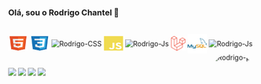 ### Olá, sou o Rodrigo Chantel 👋

<div style="display: inline_block"><br>
  <img align="center" alt="Rodrigo-HTML" height="30" width="40" src="https://raw.githubusercontent.com/devicons/devicon/master/icons/html5/html5-original.svg">
  <img align="center" alt="Rodrigo-CSS" height="30" width="40" src="https://raw.githubusercontent.com/devicons/devicon/master/icons/css3/css3-original.svg">
  <img align="center" alt="Rodrigo-CSS" height="35" width="40" src="https://cdn.jsdelivr.net/gh/devicons/devicon/icons/bootstrap/bootstrap-original.svg">
  <img align="center" alt="Rodrigo-Js" height="30" width="40" src="https://raw.githubusercontent.com/devicons/devicon/master/icons/javascript/javascript-plain.svg">
  <img align="center" alt="Rodrigo-Js" width="40" src="https://cdn.jsdelivr.net/gh/devicons/devicon/icons/php/php-original.svg">
  <img align="center" alt="Rodrigo-Js" width="30" src="https://github.com/devicons/devicon/blob/master/icons/laravel/laravel-original.svg">
  <img align="center" alt="Rodrigo-Js" width="40" src="https://github.com/devicons/devicon/blob/master/icons/mysql/mysql-original-wordmark.svg">
  <img align="center" alt="Rodrigo-Js" width="40" src="https://www.svgrepo.com/show/303229/microsoft-sql-server-logo.svg">

 
  <img align="right" alt="Rodrigo-pic" height="150" style="border-radius:50px;" src="https://i.imgur.com/lcBy6r3.png">
</div>
  
  ##
  
  <div> 
  <a href="https://www.instagram.com/rodrigo.chantel/" target="_blank"><img src="https://img.shields.io/badge/-Instagram-%23E4405F?style=for-the-badge&logo=instagram&logoColor=white" target="_blank"></a>
  <a href="http://wa.me/5579999345626/" target="_blank"><img src="https://img.shields.io/badge/WhatsApp-25D366?style=for-the-badge&logo=whatsapp&logoColor=white"></a> 
  <a href = "mailto:rodrigochantel@gmail.com"><img src="https://img.shields.io/badge/-Gmail-%23333?style=for-the-badge&logo=gmail&logoColor=white" target="_blank"></a>
  <a href="https://www.linkedin.com/in/rodrigo-chantel/" target="_blank"><img src="https://img.shields.io/badge/-LinkedIn-%230077B5?style=for-the-badge&logo=linkedin&logoColor=white" target="_blank"></a> 
 
</div>
